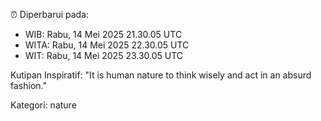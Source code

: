 ⏰ Diperbarui pada:
- WIB: Rabu, 14 Mei 2025 21.30.05 UTC
- WITA: Rabu, 14 Mei 2025 22.30.05 UTC
- WIT: Rabu, 14 Mei 2025 23.30.05 UTC

Kutipan Inspiratif:
"It is human nature to think wisely and act in an absurd fashion."


Kategori: nature

